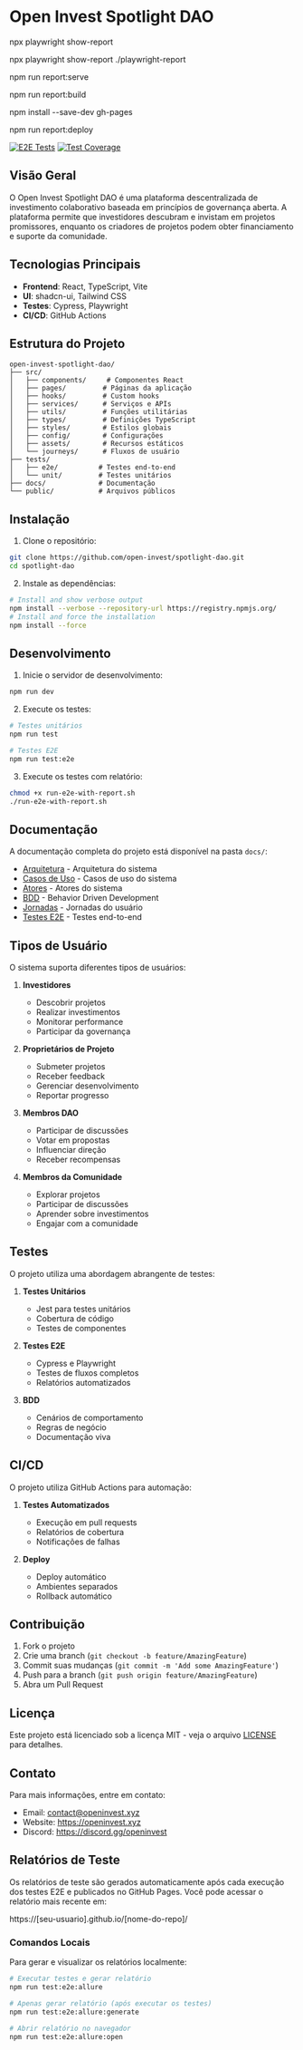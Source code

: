 # Open Invest Spotlight DAO

npx playwright show-report

npx playwright show-report ./playwright-report

npm run report:serve

npm run report:build

npm install --save-dev gh-pages

npm run report:deploy

[![E2E Tests](https://github.com/open-invest/spotlight-dao/actions/workflows/e2e-tests.yml/badge.svg)](https://github.com/open-invest/spotlight-dao/actions/workflows/e2e-tests.yml)
[![Test Coverage](https://codecov.io/gh/open-invest/spotlight-dao/branch/main/graph/badge.svg)](https://codecov.io/gh/open-invest/spotlight-dao)

## Visão Geral

O Open Invest Spotlight DAO é uma plataforma descentralizada de investimento colaborativo baseada em princípios de governança aberta. A plataforma permite que investidores descubram e invistam em projetos promissores, enquanto os criadores de projetos podem obter financiamento e suporte da comunidade.

## Tecnologias Principais

- **Frontend**: React, TypeScript, Vite
- **UI**: shadcn-ui, Tailwind CSS
- **Testes**: Cypress, Playwright
- **CI/CD**: GitHub Actions

## Estrutura do Projeto

```
open-invest-spotlight-dao/
├── src/
│   ├── components/     # Componentes React
│   ├── pages/         # Páginas da aplicação
│   ├── hooks/         # Custom hooks
│   ├── services/      # Serviços e APIs
│   ├── utils/         # Funções utilitárias
│   ├── types/         # Definições TypeScript
│   ├── styles/        # Estilos globais
│   ├── config/        # Configurações
│   ├── assets/        # Recursos estáticos
│   └── journeys/      # Fluxos de usuário
├── tests/
│   ├── e2e/          # Testes end-to-end
│   └── unit/         # Testes unitários
├── docs/             # Documentação
└── public/           # Arquivos públicos
```

## Instalação

1. Clone o repositório:
```bash
git clone https://github.com/open-invest/spotlight-dao.git
cd spotlight-dao
```

2. Instale as dependências:
```bash
# Install and show verbose output
npm install --verbose --repository-url https://registry.npmjs.org/
# Install and force the installation
npm install --force
```

## Desenvolvimento

1. Inicie o servidor de desenvolvimento:
```bash
npm run dev
```

2. Execute os testes:
```bash
# Testes unitários
npm run test

# Testes E2E
npm run test:e2e
```

3. Execute os testes com relatório:
```bash
chmod +x run-e2e-with-report.sh
./run-e2e-with-report.sh
```

## Documentação

A documentação completa do projeto está disponível na pasta `docs/`:

- [Arquitetura](docs/ARCHITECTURE.md) - Arquitetura do sistema
- [Casos de Uso](docs/USE_CASES.md) - Casos de uso do sistema
- [Atores](docs/ACTORS.md) - Atores do sistema
- [BDD](docs/BDD.md) - Behavior Driven Development
- [Jornadas](docs/JOURNEYS.md) - Jornadas do usuário
- [Testes E2E](docs/E2E_TESTING.md) - Testes end-to-end

## Tipos de Usuário

O sistema suporta diferentes tipos de usuários:

1. **Investidores**
   - Descobrir projetos
   - Realizar investimentos
   - Monitorar performance
   - Participar da governança

2. **Proprietários de Projeto**
   - Submeter projetos
   - Receber feedback
   - Gerenciar desenvolvimento
   - Reportar progresso

3. **Membros DAO**
   - Participar de discussões
   - Votar em propostas
   - Influenciar direção
   - Receber recompensas

4. **Membros da Comunidade**
   - Explorar projetos
   - Participar de discussões
   - Aprender sobre investimentos
   - Engajar com a comunidade

## Testes

O projeto utiliza uma abordagem abrangente de testes:

1. **Testes Unitários**
   - Jest para testes unitários
   - Cobertura de código
   - Testes de componentes

2. **Testes E2E**
   - Cypress e Playwright
   - Testes de fluxos completos
   - Relatórios automatizados

3. **BDD**
   - Cenários de comportamento
   - Regras de negócio
   - Documentação viva

## CI/CD

O projeto utiliza GitHub Actions para automação:

1. **Testes Automatizados**
   - Execução em pull requests
   - Relatórios de cobertura
   - Notificações de falhas

2. **Deploy**
   - Deploy automático
   - Ambientes separados
   - Rollback automático

## Contribuição

1. Fork o projeto
2. Crie uma branch (`git checkout -b feature/AmazingFeature`)
3. Commit suas mudanças (`git commit -m 'Add some AmazingFeature'`)
4. Push para a branch (`git push origin feature/AmazingFeature`)
5. Abra um Pull Request

## Licença

Este projeto está licenciado sob a licença MIT - veja o arquivo [LICENSE](LICENSE) para detalhes.

## Contato

Para mais informações, entre em contato:

- Email: contact@openinvest.xyz
- Website: https://openinvest.xyz
- Discord: https://discord.gg/openinvest

## Relatórios de Teste

Os relatórios de teste são gerados automaticamente após cada execução dos testes E2E e publicados no GitHub Pages. Você pode acessar o relatório mais recente em:

https://[seu-usuario].github.io/[nome-do-repo]/

### Comandos Locais

Para gerar e visualizar os relatórios localmente:

```bash
# Executar testes e gerar relatório
npm run test:e2e:allure

# Apenas gerar relatório (após executar os testes)
npm run test:e2e:allure:generate

# Abrir relatório no navegador
npm run test:e2e:allure:open
```